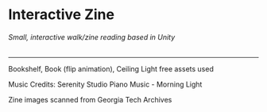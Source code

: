 # Interactive Zine
###### Small, interactive walk/zine reading based in Unity

---

Bookshelf, Book (flip animation), Ceiling Light free assets used

Music Credits: Serenity Studio Piano Music - Morning Light

Zine images scanned from Georgia Tech Archives
